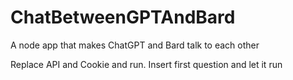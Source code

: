 # ChatBetweenGPTAndBard
A node app that makes ChatGPT and Bard talk to each other


Replace API and Cookie and run. Insert first question and let it run
